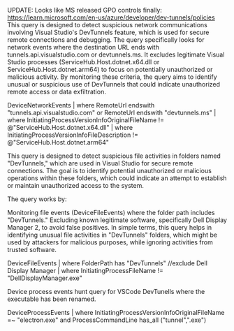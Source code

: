 UPDATE: Looks like MS released GPO controls finally: https://learn.microsoft.com/en-us/azure/developer/dev-tunnels/policies
This query is designed to detect suspicious network communications involving Visual Studio's DevTunnels feature, which is used for secure remote connections and debugging. The query specifically looks for network events where the destination URL ends with tunnels.api.visualstudio.com or devtunnels.ms. It excludes legitimate Visual Studio processes (ServiceHub.Host.dotnet.x64.dll or ServiceHub.Host.dotnet.arm64) to focus on potentially unauthorized or malicious activity. By monitoring these criteria, the query aims to identify unusual or suspicious use of DevTunnels that could indicate unauthorized remote access or data exfiltration.

DeviceNetworkEvents
| where RemoteUrl endswith "tunnels.api.visualstudio.com" or RemoteUrl endswith "devtunnels.ms" 
| where InitiatingProcessVersionInfoOriginalFileName != @"ServiceHub.Host.dotnet.x64.dll" 
| where InitiatingProcessVersionInfoFileDescription != @"ServiceHub.Host.dotnet.arm64"

This query is designed to detect suspicious file activities in folders named "DevTunnels," which are used in Visual Studio for secure remote connections. The goal is to identify potential unauthorized or malicious operations within these folders, which could indicate an attempt to establish or maintain unauthorized access to the system.

The query works by:

Monitoring file events (DeviceFileEvents) where the folder path includes "DevTunnels."
Excluding known legitimate software, specifically Dell Display Manager 2, to avoid false positives.
In simple terms, this query helps in identifying unusual file activities in "DevTunnels" folders, which might be used by attackers for malicious purposes, while ignoring activities from trusted software.

DeviceFileEvents
| where FolderPath has "DevTunnels" 
 //exclude Dell Display Manager  | where InitiatingProcessFileName != "DellDisplayManager.exe"

Device process events hunt query for VSCode DevTunells where the executable has been renamed.

DeviceProcessEvents
| where InitiatingProcessVersionInfoOriginalFileName =~ "electron.exe" and ProcessCommandLine has_all ("tunnel",".exe")
